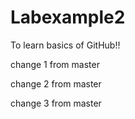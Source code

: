 # Labexample2
To learn basics of GitHub!!

change 1 from master

change 2 from master

change 3 from master
